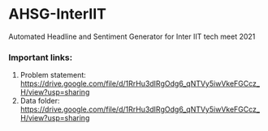 # AHSG-InterIIT
Automated Headline and Sentiment Generator for Inter IIT tech meet 2021

### Important links:
1. Problem statement: https://drive.google.com/file/d/1RrHu3dIRgOdg6_qNTVy5iwVkeFGCcz_H/view?usp=sharing
2. Data folder: https://drive.google.com/file/d/1RrHu3dIRgOdg6_qNTVy5iwVkeFGCcz_H/view?usp=sharing
